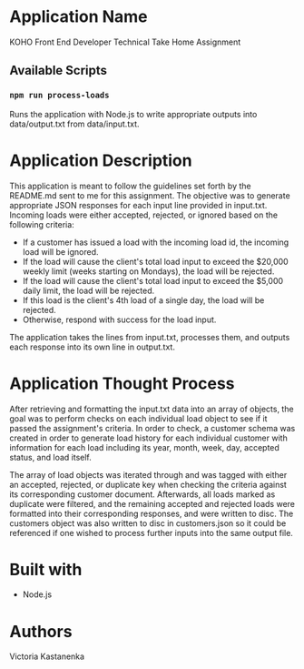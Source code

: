 # Application Name

KOHO Front End Developer Technical Take Home Assignment

## Available Scripts

### `npm run process-loads`

Runs the application with Node.js to write appropriate outputs into data/output.txt from data/input.txt.

# Application Description

This application is meant to follow the guidelines set forth by the README.md sent to me for this assignment. The objective was to generate appropriate JSON responses for each input line provided in input.txt. Incoming loads were either accepted, rejected, or ignored based on the following criteria:

- If a customer has issued a load with the incoming load id, the incoming load will be ignored.
- If the load will cause the client's total load input to exceed the $20,000 weekly limit (weeks starting on Mondays), the load will be rejected.
- If the load will cause the client's total load input to exceed the $5,000 daily limit, the load will be rejected.
- If this load is the client's 4th load of a single day, the load will be rejected.
- Otherwise, respond with success for the load input.

The application takes the lines from input.txt, processes them, and outputs each response into its own line in output.txt.

# Application Thought Process

After retrieving and formatting the input.txt data into an array of objects, the goal was to perform checks on each individual load object to see if it passed the assignment's criteria. In order to check, a customer schema was created in order to generate load history for each individual customer with information for each load including its year, month, week, day, accepted status, and load itself.

The array of load objects was iterated through and was tagged with either an accepted, rejected, or duplicate key when checking the criteria against its corresponding customer document. Afterwards, all loads marked as duplicate were filtered, and the remaining accepted and rejected loads were formatted into their corresponding responses, and were written to disc. The customers object was also written to disc in customers.json so it could be referenced if one wished to process further inputs into the same output file.

# Built with

- Node.js

# Authors

Victoria Kastanenka
